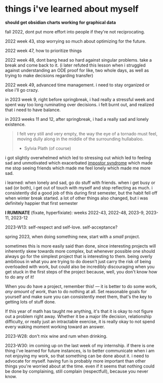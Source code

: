 # things i've learned about myself

**should get obsidian charts working for graphical data**

fall 2022, dont put more effort into people if they're not reciprocating. 

2022 week 43, stop worrying so much about optimizing for the future. 

2022 week 47, how to prioritize things

2022 week 48, dont bang head so hard against singular problems. take a break and come back to it. (i later refuted this lesson when i struggled against understanding an ODE proof for like, two whole days, as well as trying to make decisions regarding transfer)

2022 week 49, advanced time management. 
i need to stay organized or else i'll go crazy.

in 2023 week 9, right before springbreak, i had really a stressful week and spent way too long ruminating over decisions. i felt burnt out, and realized that i need to have balance.

in 2023 weeks 11 and 12, after springbreak, i had a really sad and lonely existence. 

> I felt very still and very empty, the way the eye of a tornado must feel, moving dully along in the middle of the surrounding hullabaloo.  
> - Sylvia Plath (of course)

i got slightly overwhelmed which led to stressing out which led to feeling sad and unmotivated which exacerbated [impostor syndrome](/impostor) which made me stop seeing friends which made me feel lonely which made me more sad.

i learned: when lonely and sad, go do stuff with friends. when i get busy or sad (or both), i get out of touch with myself and stop reflecting as much. 
i consistently did a good job of this during first semester, but the habit fell off when winter break started.
a lot of other things also changed, but i was definitely happier that first semester

**I RUMINATE** (fixate, hyperfixiate): weeks 2022-43, 2022-48, 2023-9, 2023-11, 2023-12

2023-W13: self-respect and self-love. self-acceptance?

spring 2023, when doing something new, start with a _small_ project. 

sometimes this is more easily said than done, since interesting projects will inherently skew towards more complex, but whenever possible one should always go for the simplest project that is interesting to them. 
being overly ambitious in what you are trying to do doesn't just carry the risk of being overloaded with work, but could also be incredibly discouraging when you get stuck in the first steps of the project because, well, you don't know how to do any of it!

When you do have a project, remember this! — it is better to do some work, _any amount of work_, than to do nothing at all. 
Set reasonable goals for yourself and make sure you can consistently meet them, that's the key to getting lots of stuff done.

If this year of math has taught me anything, it's that it is okay to not figure out a problem right away. 
Whether it be a major life decision, relationship difficulty, or really just an intractable exercise, it is really okay to not spend every waking moment working toward an answer.

2023-W28: don't mix wine and rum when drinking.

2023-W30: 
im coming up on the last week of my internship. 
if there is one thing i've learned for future instances, is to better communicate when i am not enjoying my work, so that something can be done about it. 
i need to advocate for myself.
having fun is probably more important than other things you're worried about at the time.
even if it seems that nothing could be done by complaining, still complain (respectfull), because you never know. 

